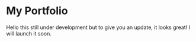 # My Portfolio

Hello this still under development but to give you an update, it looks great!
I will launch it soon.
